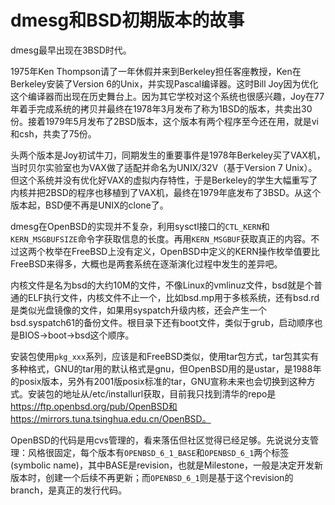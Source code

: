 dmesg和BSD初期版本的故事
====
dmesg最早出现在3BSD时代。

1975年Ken Thompson请了一年休假并来到Berkeley担任客座教授，Ken在Berkeley安装了Version 6的Unix，并实现Pascal编译器。这时Bill Joy因为优化这个编译器而出现在历史舞台上。因为其它学校对这个系统也很感兴趣，Joy在77年着手完成系统的拷贝并最终在1978年3月发布了称为1BSD的版本，共卖出30份。接着1979年5月发布了2BSD版本，这个版本有两个程序至今还在用，就是vi和csh，共卖了75份。

头两个版本是Joy初试牛刀，同期发生的重要事件是1978年Berkeley买了VAX机，当时贝尔实验室也为VAX做了适配并命名为UNIX/32V（基于Version 7 Unix）。但这个系统并没有优化好VAX的虚拟内存特性，于是Berkeley的学生大幅重写了内核并把2BSD的程序也移植到了VAX机，最终在1979年底发布了3BSD。从这个版本起，BSD便不再是UNIX的clone了。

dmesg在OpenBSD的实现并不复杂，利用sysctl接口的`CTL_KERN`和`KERN_MSGBUFSIZE`命令字获取信息的长度。再用`KERN_MSGBUF`获取真正的内容。不过这两个枚举在FreeBSD上没有定义，OpenBSD中定义的KERN操作枚举值要比FreeBSD来得多，大概也是两套系统在逐渐演化过程中发生的差异吧。

内核文件是名为bsd的大约10M的文件，不像Linux的vmlinuz文件，bsd就是个普通的ELF执行文件，内核文件不止一个，比如bsd.mp用于多核系统，还有bsd.rd是类似光盘镜像的文件，如果用syspatch升级内核，还会产生一个bsd.syspatch61的备份文件。根目录下还有boot文件，类似于grub，启动顺序也是BIOS->boot->bsd这个顺序。

安装包使用`pkg_xxx`系列，应该是和FreeBSD类似，使用tar包方式，tar包其实有多种格式，GNU的tar用的默认格式是gnu，但OpenBSD用的是ustar，是1988年的posix版本，另外有2001版posix标准的tar，GNU宣称未来也会切换到这种方式。安装包的地址从/etc/installurl获取，目前我只找到清华的repo是
https://ftp.openbsd.org/pub/OpenBSD和https://mirrors.tuna.tsinghua.edu.cn/OpenBSD。

OpenBSD的代码是用cvs管理的，看来落伍但社区觉得已经足够。先说说分支管理：风格很固定，每个版本有`OPENBSD_6_1_BASE`和`OPENBSD_6_1`两个标签(symbolic name)，其中BASE是revision，也就是Milestone，一般是决定开发新版本时，创建一个后续不再更新；而`OPENBSD_6_1`则是基于这个revision的branch，是真正的发行代码。

